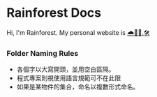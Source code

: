 # Rainforest Docs

Hi, I'm Rainforest. My personal website is [🌧🌲🌲.🛠](https://rainforest.tools)

### Folder Naming Rules

* 各個字以大寫開頭，並用空白區隔。
* 程式專案則視使用語言規範可不在此限
* 如果是某物件的集合，命名以複數形式命名。





